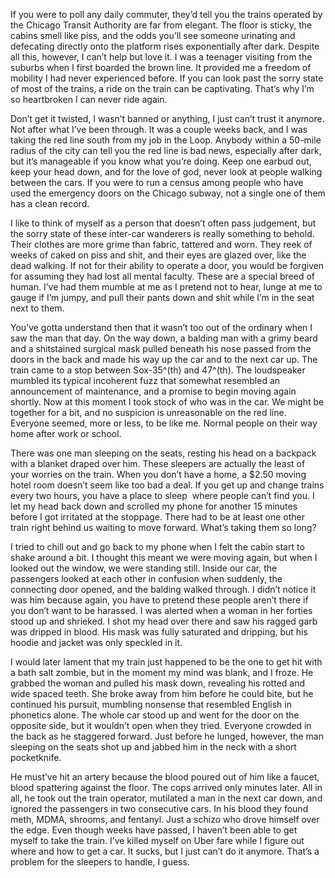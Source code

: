 If you were to poll any daily commuter, they’d tell you the trains operated by the Chicago Transit Authority are far from elegant. The floor is sticky, the cabins smell like piss, and the odds you’ll see someone urinating and defecating directly onto the platform rises exponentially after dark. Despite all this, however, I can’t help but love it. I was a teenager visiting from the suburbs when I first boarded the brown line. It provided me a freedom of mobility I had never experienced before. If you can look past the sorry state of most of the trains, a ride on the train can be captivating. That’s why I’m so heartbroken I can never ride again.

Don’t get it twisted, I wasn’t banned or anything, I just can’t trust it anymore. Not after what I’ve been through. It was a couple weeks back, and I was taking the red line south from my job in the Loop. Anybody within a 50-mile radius of the city can tell you the red line is bad news, especially after dark, but it’s manageable if you know what you’re doing. Keep one earbud out, keep your head down, and for the love of god, never look at people walking between the cars. If you were to run a census among people who have used the emergency doors on the Chicago subway, not a single one of them has a clean record.

I like to think of myself as a person that doesn’t often pass judgement, but the sorry state of these inter-car wanderers is really something to behold. Their clothes are more grime than fabric, tattered and worn. They reek of weeks of caked on piss and shit, and their eyes are glazed over, like the dead walking. If not for their ability to operate a door, you would be forgiven for assuming they had lost all mental faculty. These are a special breed of human. I’ve had them mumble at me as I pretend not to hear, lunge at me to gauge if I’m jumpy, and pull their pants down and shit while I’m in the seat next to them.

You’ve gotta understand then that it wasn’t too out of the ordinary when I saw the man that day. On the way down, a balding man with a grimy beard and a shitstained surgical mask pulled beneath his nose passed from the doors in the back and made his way up the car and to the next car up. The train came to a stop between Sox-35^(th) and 47^(th). The loudspeaker mumbled its typical incoherent fuzz that somewhat resembled an announcement of maintenance, and a promise to begin moving again shortly. Now at this moment I took stock of who was in the car. We might be together for a bit, and no suspicion is unreasonable on the red line. Everyone seemed, more or less, to be like me. Normal people on their way home after work or school.

There was one man sleeping on the seats, resting his head on a backpack with a blanket draped over him. These sleepers are actually the least of your worries on the train. When you don’t have a home, a $2.50 moving hotel room doesn’t seem like too bad a deal. If you get up and change trains every two hours, you have a place to sleep  where people can’t find you. I let my head back down and scrolled my phone for another 15 minutes before I got irritated at the stoppage. There had to be at least one other train right behind us waiting to move forward. What’s taking them so long?

I tried to chill out and go back to my phone when I felt the cabin start to shake around a bit. I thought this meant we were moving again, but when I looked out the window, we were standing still. Inside our car, the passengers looked at each other in confusion when suddenly, the connecting door opened, and the balding walked through. I didn’t notice it was him because again, you have to pretend these people aren’t there if you don’t want to be harassed. I was alerted when a woman in her forties stood up and shrieked. I shot my head over there and saw his ragged garb was dripped in blood. His mask was fully saturated and dripping, but his hoodie and jacket was only speckled in it.

I would later lament that my train just happened to be the one to get hit with a bath salt zombie, but in the moment my mind was blank, and I froze. He grabbed the woman and pulled his mask down, revealing his rotted and wide spaced teeth. She broke away from him before he could bite, but he continued his pursuit, mumbling nonsense that resembled English in phonetics alone. The whole car stood up and went for the door on the opposite side, but it wouldn’t open when they tried. Everyone crowded in the back as he staggered forward. Just before he lunged, however, the man sleeping on the seats shot up and jabbed him in the neck with a short pocketknife.

He must’ve hit an artery because the blood poured out of him like a faucet, blood spattering against the floor. The cops arrived only minutes later. All in all, he took out the train operator, mutilated a man in the next car down, and ignored the passengers in two consecutive cars. In his blood they found meth, MDMA, shrooms, and fentanyl. Just a schizo who drove himself over the edge. Even though weeks have passed, I haven’t been able to get myself to take the train. I’ve killed myself on Uber fare while I figure out where and how to get a car. It sucks, but I just can’t do it anymore. That’s a problem for the sleepers to handle, I guess.